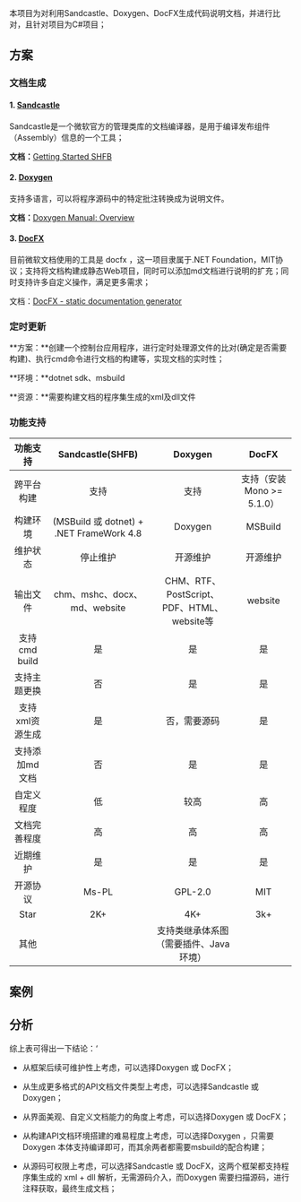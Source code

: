 本项目为对利用Sandcastle、Doxygen、DocFX生成代码说明文档，并进行比对，且针对项目为C#项目；



## 方案


### 文档生成

#### 1. [Sandcastle](https://github.com/EWSoftware/SHFB)

Sandcastle是一个微软官方的管理类库的文档编译器，是用于编译发布组件（Assembly）信息的一个工具；

**文档：**[Getting Started SHFB](http://ewsoftware.github.io/SHFB/html/b772e00e-1705-4062-adb6-774826ce6700.htm)



#### 2. [Doxygen](https://github.com/doxygen/doxygen)

支持多语言，可以将程序源码中的特定批注转换成为说明文件。

**文档：**[Doxygen Manual: Overview](https://www.doxygen.nl/manual/index.html)



#### 3. [DocFX](https://github.com/dotnet/docfx)

目前微软文档使用的工具是 docfx ，这一项目隶属于.NET Foundation，MIT协议；支持将文档构建成静态Web项目，同时可以添加md文档进行说明的扩充；同时支持许多自定义操作，满足更多需求；

文档：[DocFX - static documentation generator](https://dotnet.github.io/docfx/)



### 定时更新

**方案：**创建一个控制台应用程序，进行定时处理源文件的比对(确定是否需要构建)、执行cmd命令进行文档的构建等，实现文档的实时性；

**环境：**dotnet sdk、msbuild

**资源：**需要构建文档的程序集生成的xml及dll文件



### 功能支持

|    功能支持     |             Sandcastle(SHFB)             |                  Doxygen                   |           DocFX           |
| :-------------: | :--------------------------------------: | :----------------------------------------: | :-----------------------: |
|   跨平台构建    |                   支持                   |                    支持                    | 支持（安装Mono >= 5.1.0） |
|    构建环境     | (MSBuild 或 dotnet) + .NET FrameWork 4.8 |                  Doxygen                   |          MSBuild          |
|    维护状态     |                 停止维护                 |                  开源维护                  |         开源维护          |
|    输出文件     |       chm、mshc、docx、md、website       | CHM、RTF、PostScript、PDF、HTML、website等 |          website          |
|  支持cmd build  |                    是                    |                     是                     |            是             |
|  支持主题更换   |                    否                    |                     是                     |            是             |
| 支持xml资源生成 |                    是                    |                否，需要源码                |            是             |
| 支持添加md文档  |                    否                    |                     是                     |            是             |
|   自定义程度    |                    低                    |                    较高                    |            高             |
|  文档完善程度   |                    高                    |                     高                     |            高             |
|    近期维护     |                    是                    |                     是                     |            是             |
|    开源协议     |                  Ms-PL                   |                  GPL-2.0                   |            MIT            |
|      Star       |                   2K+                    |                    4K+                     |            3k+            |
|      其他       |                                          |   支持类继承体系图（需要插件、Java环境）   |                           |



## 案例





## 分析

综上表可得出一下结论：‘

- 从框架后续可维护性上考虑，可以选择Doxygen 或  DocFX；

- 从生成更多格式的API文档文件类型上考虑，可以选择Sandcastle 或 Doxygen；

- 从界面美观、自定义文档能力的角度上考虑，可以选择Doxygen 或  DocFX；

- 从构建API文档环境搭建的难易程度上考虑，可以选择Doxygen ，只需要Doxygen 本体支持编译即可，而其余两者都需要msbuild的配合构建；

- 从源码可权限上考虑，可以选择Sandcastle 或 DocFX，这两个框架都支持程序集生成的 xml + dll 解析，无需源码介入，而Doxygen 需要扫描源码，进行注释获取，最终生成文档；
